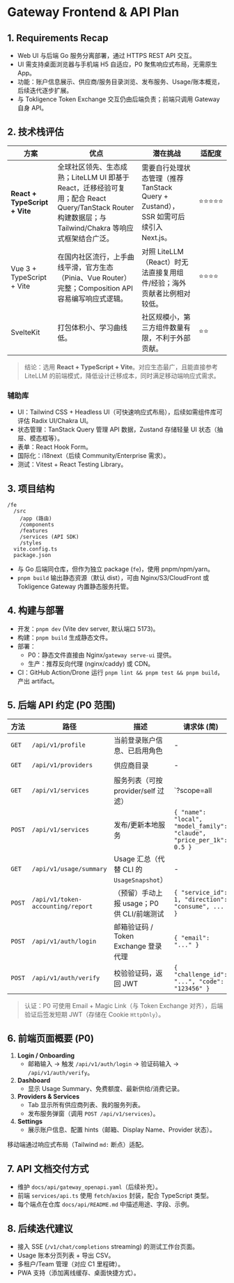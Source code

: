 # Gateway Frontend & API Plan

## 1. Requirements Recap
- Web UI 与后端 Go 服务分离部署，通过 HTTPS REST API 交互。
- UI 需支持桌面浏览器与手机端 H5 自适应，P0 聚焦响应式布局，无需原生 App。
- 功能：账户信息展示、供应商/服务目录浏览、发布服务、Usage/账本概览，后续迭代逐步扩展。
- 与 Tokligence Token Exchange 交互仍由后端负责；前端只调用 Gateway 自身 API。

## 2. 技术栈评估
| 方案 | 优点 | 潜在挑战 | 适配度 |
| --- | --- | --- | --- |
| **React + TypeScript + Vite** | 全球社区领先、生态成熟；LiteLLM UI 即基于 React，迁移经验可复用；配合 React Query/TanStack Router 构建数据层；与 Tailwind/Chakra 等响应式框架结合广泛。 | 需要自行处理状态管理（推荐 TanStack Query + Zustand），SSR 如需可后续引入 Next.js。 | ⭐⭐⭐⭐⭐ |
| Vue 3 + TypeScript + Vite | 在国内社区流行，上手曲线平滑，官方生态（Pinia、Vue Router）完整；Composition API 容易编写响应式逻辑。 | 对照 LiteLLM（React）时无法直接复用组件/经验；海外贡献者比例相对较低。 | ⭐⭐⭐⭐ |
| SvelteKit | 打包体积小、学习曲线低。 | 社区规模小，第三方组件数量有限，不利于外部贡献。 | ⭐⭐ |

> 结论：选用 **React + TypeScript + Vite**。对应生态最广，且能直接参考 LiteLLM 的前端模式，降低设计迁移成本，同时满足移动端响应式需求。

### 辅助库
- UI：Tailwind CSS + Headless UI（可快速响应式布局），后续如需组件库可评估 Radix UI/Chakra UI。
- 状态管理：TanStack Query 管理 API 数据，Zustand 存储轻量 UI 状态（抽屉、模态框等）。
- 表单：React Hook Form。
- 国际化：i18next（后续 Community/Enterprise 需求）。
- 测试：Vitest + React Testing Library。

## 3. 项目结构
```
/fe
  /src
    /app (路由)
    /components
    /features
    /services (API SDK)
    /styles
  vite.config.ts
  package.json
```
- 与 Go 后端同仓库，但作为独立 package (`fe`)，使用 pnpm/npm/yarn。
- `pnpm build` 输出静态资源（默认 dist），可由 Nginx/S3/CloudFront 或 Tokligence Gateway 内置静态服务托管。

## 4. 构建与部署
- 开发：`pnpm dev` (Vite dev server, 默认端口 5173)。
- 构建：`pnpm build` 生成静态文件。
- 部署：
  - P0：静态文件直接由 Nginx/`gateway serve-ui` 提供。
  - 生产：推荐反向代理 (nginx/caddy) 或 CDN。
- CI：GitHub Action/Drone 运行 `pnpm lint && pnpm test && pnpm build`，产出 artifact。

## 5. 后端 API 约定 (P0 范围)
| 方法 | 路径 | 描述 | 请求体 (简) | 响应体 (简) |
| --- | --- | --- | --- | --- |
| `GET` | `/api/v1/profile` | 当前登录账户信息、已启用角色 | - | `{ "user": {...}, "provider": {...} }` |
| `GET` | `/api/v1/providers` | 供应商目录 | - | `{ "providers": [ {"id": 1, ...} ] }` |
| `GET` | `/api/v1/services` | 服务列表（可按 provider/self 过滤） | `?scope=all|mine` | `{ "services": [...] }` |
| `POST` | `/api/v1/services` | 发布/更新本地服务 | `{ "name": "local", "model_family": "claude", "price_per_1k": 0.5 }` | `{ "service": {...} }` |
| `GET` | `/api/v1/usage/summary` | Usage 汇总（代替 CLI 的 `UsageSnapshot`） | - | `{ "summary": {"consumed_tokens": 100, ...} }` |
| `POST` | `/api/v1/token-accounting/report` | （预留）手动上报 usage；P0 供 CLI/前端测试 | `{ "service_id": 1, "direction": "consume", ... }` | `{ "ok": true }` |
| `POST` | `/api/v1/auth/login` | 邮箱验证码 / Token Exchange 登录代理 | `{ "email": "..." }` | `{ "challenge_id": "..." }` |
| `POST` | `/api/v1/auth/verify` | 校验验证码，返回 JWT | `{ "challenge_id": "...", "code": "123456" }` | `{ "token": "jwt" }` |

> 认证：P0 可使用 Email + Magic Link（与 Token Exchange 对齐），后端验证后签发短期 JWT（存储在 Cookie `HttpOnly`）。

## 6. 前端页面概要 (P0)
1. **Login / Onboarding**
   - 邮箱输入 → 触发 `/api/v1/auth/login` → 验证码输入 → `/api/v1/auth/verify`。
2. **Dashboard**
   - 显示 Usage Summary、免费额度、最新供给/消费记录。
3. **Providers & Services**
   - Tab 显示所有供应商列表、我的服务列表。
   - 发布服务弹窗（调用 `POST /api/v1/services`）。
4. **Settings**
   - 展示账户信息、配置 hints（邮箱、Display Name、Provider 状态）。

移动端通过响应式布局（Tailwind `md:` 断点）适配。

## 7. API 文档交付方式
- 维护 `docs/api/gateway_openapi.yaml`（后续补充）。
- 前端 `services/api.ts` 使用 `fetch`/`axios` 封装，配合 TypeScript 类型。
- 每个端点在仓库 `docs/api/README.md` 中描述用途、字段、示例。

## 8. 后续迭代建议
- 接入 SSE (`/v1/chat/completions` streaming) 的测试工作台页面。
- Usage 账本分页列表 + 导出 CSV。
- 多租户/Team 管理（对应 C1 里程碑）。
- PWA 支持（添加离线缓存、桌面快捷方式）。
